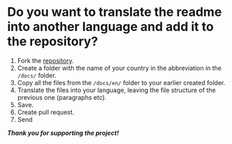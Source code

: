 # Do you want to translate the readme into another language and add it to the repository?

1. Fork the [repository](https://github.com/instagrambot/instabot).
2. Create a folder with the name of your country in the abbreviation in the `/docs/` folder.
3. Copy all the files from the `/docs/en/` folder to your earlier created folder.
4. Translate the files into your language, leaving the file structure of the previous one (paragraphs etc).
5. Save.
6. Create pull request.
7. Send

***Thank you for supporting the project!***
